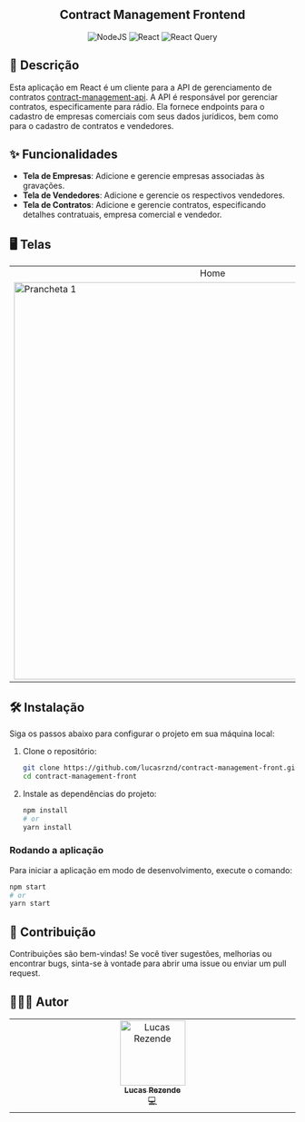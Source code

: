 <h2 align="center">Contract Management Frontend</h2>

<div align="center">

![NodeJS](https://img.shields.io/badge/node.js-6DA55F?style=for-the-badge&logo=node.js&logoColor=white)
![React](https://img.shields.io/badge/react-%2320232a.svg?style=for-the-badge&logo=react&logoColor=%2361DAFB)
![React Query](https://img.shields.io/badge/-React%20Query-FF4154?style=for-the-badge&logo=react%20query&logoColor=white)
</div>

<h2 id="description">📙 Descrição</h2>

Esta aplicação em React é um cliente para a API de gerenciamento de contratos [contract-management-api](https://github.com/lucasrznd/contract-management-api). A API é responsável por gerenciar contratos, especificamente para rádio. Ela fornece endpoints para o cadastro de empresas comerciais com seus dados jurídicos, bem como para o cadastro de contratos e vendedores.

<h2 id="features">✨ Funcionalidades</h2>

- **Tela de Empresas**: Adicione e gerencie empresas associadas às gravações.
- **Tela de Vendedores**: Adicione e gerencie os respectivos vendedores.
- **Tela de Contratos**: Adicione e gerencie contratos, especificando detalhes contratuais, empresa comercial e vendedor.

<h2 id="screens">🖥️ Telas</h2>

<table>
<tr>
    <td align="center">Home</td>
  </tr>
  <tr>
    <td><img height="700" alt="Prancheta 1" src="https://github.com/user-attachments/assets/426c9d9f-15a0-4291-a6ba-6815df835248"</td>
  </tr>
</table>

<h2 id="installation">🛠️ Instalação</h2>

Siga os passos abaixo para configurar o projeto em sua máquina local:

1. Clone o repositório:
    ```bash
    git clone https://github.com/lucasrznd/contract-management-front.git
    cd contract-management-front
    ```

2. Instale as dependências do projeto:
    ```bash
    npm install
    # or
    yarn install
    ```

### Rodando a aplicação

Para iniciar a aplicação em modo de desenvolvimento, execute o comando:

```bash
npm start
# or
yarn start
```

<h2 id="contribution">🤝 Contribuição</h2>

Contribuições são bem-vindas! Se você tiver sugestões, melhorias ou encontrar bugs, sinta-se à vontade para abrir uma issue ou enviar um pull request.

<h2 id="author">👨🏻‍💻 Autor</h2>

<table>
  <tbody>
    <tr>
      <td align="center" valign="top" width="14.28%"><a href="https://github.com/lucasrznd"><img src="https://avatars.githubusercontent.com/u/101664450?v=4&v=" width="115px;" alt="Lucas Rezende"/><br /><sub><b>Lucas Rezende</b></sub></a><br/><a title="Code">💻</a></td>
  </tbody>
</table>
